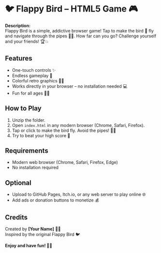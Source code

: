 # 🐦 Flappy Bird – HTML5 Game 🎮

**Description:**  
Flappy Bird is a simple, addictive browser game! Tap to make the bird 🐤 fly and navigate through the pipes 🌿🚧. How far can you go? Challenge yourself and your friends! 🏆💥

## Features
- One-touch controls ✨  
- Endless gameplay 🌌  
- Colorful retro graphics 🌈🎨  
- Works directly in your browser – no installation needed 💻  
- Fun for all ages 👶👴  

## How to Play
1. Unzip the folder.  
2. Open `index.html` in any modern browser (Chrome, Safari, Firefox).  
3. Tap or click to make the bird fly. Avoid the pipes! 🚫🌿  
4. Try to beat your high score 🏅  

## Requirements
- Modern web browser (Chrome, Safari, Firefox, Edge)  
- No installation required  

## Optional
- Upload to GitHub Pages, Itch.io, or any web server to play online 🌐  
- Add ads or donation buttons to monetize 💰  

## Credits
Created by **[Your Name]** 👨‍💻  
Inspired by the original Flappy Bird 🐦  

**Enjoy and have fun! 🎉💯**
